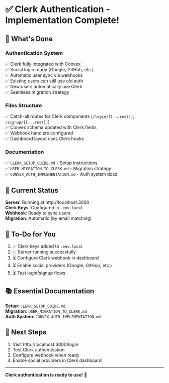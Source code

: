 # ✅ Clerk Authentication - Implementation Complete!

## 🎉 What's Done

### Authentication System
✅ Clerk fully integrated with Convex  
✅ Social login ready (Google, GitHub, etc.)  
✅ Automatic user sync via webhooks  
✅ Existing users can still use old auth  
✅ New users automatically use Clerk  
✅ Seamless migration strategy  

### Files Structure
✅ Catch-all routes for Clerk components (`/login/[[...rest]]`, `/signup/[[...rest]]`)  
✅ Convex schema updated with Clerk fields  
✅ Webhook handlers configured  
✅ Dashboard layout uses Clerk hooks  

### Documentation
✅ `CLERK_SETUP_GUIDE.md` - Setup instructions  
✅ `USER_MIGRATION_TO_CLERK.md` - Migration strategy  
✅ `CONVEX_AUTH_IMPLEMENTATION.md` - Auth system docs  

## 🚀 Current Status

**Server**: Running at http://localhost:3000  
**Clerk Keys**: Configured in `.env.local`  
**Webhook**: Ready to sync users  
**Migration**: Automatic (by email matching)  

## 📝 To-Do for You

1. ✅ Clerk keys added to `.env.local`
2. ✅ Server running successfully
3. ⏳ Configure Clerk webhook in dashboard
4. ⏳ Enable social providers (Google, GitHub, etc.)
5. ⏳ Test login/signup flows

## 📚 Essential Documentation

**Setup**: `CLERK_SETUP_GUIDE.md`  
**Migration**: `USER_MIGRATION_TO_CLERK.md`  
**Auth System**: `CONVEX_AUTH_IMPLEMENTATION.md`  

## 🎯 Next Steps

1. Visit http://localhost:3000/login
2. Test Clerk authentication
3. Configure webhook when ready
4. Enable social providers in Clerk dashboard

---

**Clerk authentication is ready to use!** 🎉

